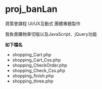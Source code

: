 # proj_banLan

資策會課程 UI/UX互動式 團體專題製作

我負責購物車切版以及JavaScript、jQuery功能

**如下檔名**
+ shopping_Cart.php
+ shopping_Cart_Css.php
+ shopping_CheckOrder.php
+ shopping_Check_Css.php
+ shopping_finish.php
+ shopping_three.php

